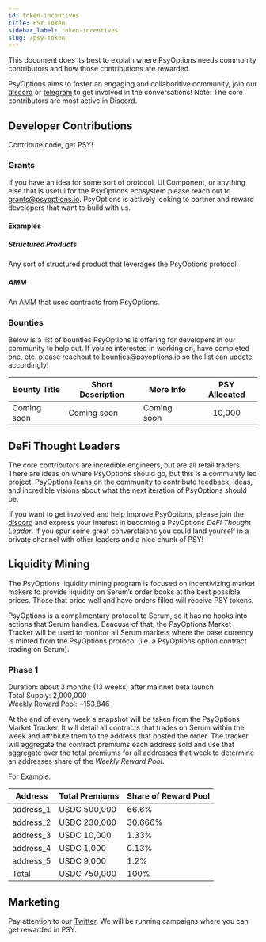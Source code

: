```yaml
---
id: token-incentives
title: PSY Token
sidebar_label: token-incentives
slug: /psy-token
---
```


This document does its best to explain where PsyOptions needs community contributors 
and how those contributions are rewarded.

PsyOptions aims to foster an engaging and collaboritive community, join our 
[discord](https://discord.com/invite/MgDdJKgZJc) or [telegram](https://t.me/psyoptions) 
to get involved in the conversations! Note: The core contributors are most active in Discord.

## Developer Contributions
Contribute code, get PSY!

### Grants
If you have an idea for some sort of protocol, UI Component, or anything else that is useful
for the PsyOptions ecosystem please reach out to grants@psyoptions.io. PsyOptions is actively 
looking to partner and reward developers that want to build with us. 

#### Examples

##### Structured Products
Any sort of structured product that leverages the PsyOptions protocol.

##### AMM
An AMM that uses contracts from PsyOptions.

### Bounties
Below is a list of bounties PsyOptions is offering for developers in our community to help out. 
If you're interested in working on, have completed one, etc. please reachout to 
bounties@psyoptions.io so the list can update accordingly!

| Bounty Title | Short Description | More Info | PSY Allocated |
| ------------ | ----------------- | --------- | :-----------: |
| Coming soon | Coming soon | Coming soon | 10,000 |

## DeFi Thought Leaders
The core contributors are incredible engineers, but are all retail traders. There are ideas 
on where PsyOptions should go, but this is a community led project. PsyOptions leans on the 
community to contribute feedback, ideas, and incredible visions about what the next iteration of 
PsyOptions should be. 

If you want to get involved and help improve PsyOptions, please join the 
[discord](https://discord.com/invite/MgDdJKgZJc) and express your interest in becoming a 
PsyOptions _DeFi Thought Leader_. If you spur some great converstaions you could land yourself in a private 
channel with other leaders and a nice chunk of PSY!

## Liquidity Mining
The PsyOptions liquidity mining program is focused on incentivizing market makers to 
provide liquidity on Serum’s order books at the best possible prices. Those that 
price well and have orders filled will receive PSY tokens.

PsyOptions is a complimentary protocol to Serum, so it has no hooks into actions that Serum handles.
Beacuse of that, the PsyOptions Market Tracker will be used to monitor all Serum markets 
where the base currency is minted from the PsyOptions protocol (i.e. a PsyOptions option contract 
trading on Serum).

### Phase 1
Duration: about 3 months (13 weeks) after mainnet beta launch<br />
Total Supply: 2,000,000<br />
Weekly Reward Pool: ~153,846<br />

At the end of every week a snapshot will be taken from the PsyOptions Market Tracker. It 
will detail all contracts that trades on Serum within the week and 
attrbiute them to the address that posted the order. The tracker will aggregate 
the contract premiums each address sold and use that aggregate over the total premiums 
for all addresses that week to determine an addresses share of the _Weekly Reward Pool_.

For Example: 

| Address | Total Premiums | Share of Reward Pool |
| ------- | -------------- | -------------------- |
| address_1 | USDC 500,000 | 66.6% | 
| address_2 | USDC 230,000 | 30.666% |
| address_3 | USDC 10,000 | 1.33% |
| address_4 | USDC 1,000 | 0.13% |
| address_5 | USDC 9,000 | 1.2% |
| Total | USDC 750,000 | 100% |

## Marketing

Pay attention to our [Twitter](https://twitter.com/PsyOptions). We will be running
campaigns where you can get rewarded in PSY.

